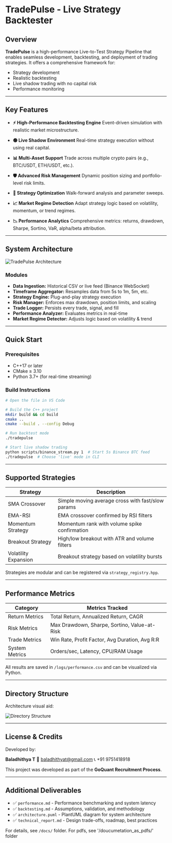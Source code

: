 # TradePulse - Live Strategy Backtester

## Overview

**TradePulse** is a high-performance Live-to-Test Strategy Pipeline that enables seamless development, backtesting, and deployment of trading strategies. It offers a comprehensive framework for:

* Strategy development
* Realistic backtesting
* Live shadow trading with no capital risk
* Performance monitoring

---

## Key Features

* **⚡ High-Performance Backtesting Engine**
  Event-driven simulation with realistic market microstructure.

* **🟢 Live Shadow Environment**
  Real-time strategy execution without using real capital.

* **📊 Multi-Asset Support**
  Trade across multiple crypto pairs (e.g., BTC/USDT, ETH/USDT, etc.).

* **🛡️ Advanced Risk Management**
  Dynamic position sizing and portfolio-level risk limits.

* **🧠 Strategy Optimization**
  Walk-forward analysis and parameter sweeps.

* **📈 Market Regime Detection**
  Adapt strategy logic based on volatility, momentum, or trend regimes.

* **📉 Performance Analytics**
  Comprehensive metrics: returns, drawdown, Sharpe, Sortino, VaR, alpha/beta attribution.

---

## System Architecture

![TradePulse Architecture](https://github.com/user-attachments/assets/3033de4d-8e40-4563-aba2-ed08f12f588a)

### Modules

* **Data Ingestion:** Historical CSV or live feed (Binance WebSocket)
* **Timeframe Aggregator:** Resamples data from 5s to 1m, 5m, etc.
* **Strategy Engine:** Plug-and-play strategy execution
* **Risk Manager:** Enforces max drawdown, position limits, and scaling
* **Trade Logger:** Persists every trade, signal, and fill
* **Performance Analyzer:** Evaluates metrics in real-time
* **Market Regime Detector:** Adjusts logic based on volatility & trend

---

## Quick Start

### Prerequisites

* C++17 or later
* CMake ≥ 3.10
* Python 3.7+ (for real-time streaming)

### Build Instructions

```bash
# Open the file in VS Code

# Build the C++ project
mkdir build && cd build
cmake ..
cmake --build . --config Debug

# Run backtest mode
./tradepulse

# Start live shadow trading
python scripts/binance_stream.py 1  # Start 5s Binance BTC feed
./tradepulse  # Choose 'live' mode in CLI
```

---

## Supported Strategies

| Strategy             | Description                                       |
| -------------------- | ------------------------------------------------- |
| SMA Crossover        | Simple moving average cross with fast/slow params |
| EMA-RSI              | EMA crossover confirmed by RSI filters            |
| Momentum Strategy    | Momentum rank with volume spike confirmation      |
| Breakout Strategy    | High/low breakout with ATR and volume filters     |
| Volatility Expansion | Breakout strategy based on volatility bursts      |

Strategies are modular and can be registered via `strategy_registry.hpp`.

---

## Performance Metrics

| Category       | Metrics Tracked                                 |
| -------------- | ----------------------------------------------- |
| Return Metrics | Total Return, Annualized Return, CAGR           |
| Risk Metrics   | Max Drawdown, Sharpe, Sortino, Value-at-Risk    |
| Trade Metrics  | Win Rate, Profit Factor, Avg Duration, Avg R\:R |
| System Metrics | Orders/sec, Latency, CPU/RAM Usage              |

All results are saved in `/logs/performance.csv` and can be visualized via Python.

---

## Directory Structure

Architecture visual aid:

![Directory Structure](https://github.com/user-attachments/assets/44e21f74-53e6-4e8d-b4ae-5645f6bc2a06)

---

## License & Credits

Developed by:

**Baladhithya T**
📧 [baladhithyat@gmail.com](mailto:baladhithyat@gmail.com)
📞 +91 9751418918

This project was developed as part of the **GoQuant Recruitment Process**.

---

## Additional Deliverables

* ✅ `performance.md` - Performance benchmarking and system latency
* ✅ `backtesting.md` - Assumptions, validation, and methodology
* ✅ `architecture.puml` - PlantUML diagram for system architecture
* ✅ `technical_report.md` - Design trade-offs, roadmap, best practices

For details, see `/docs/` folder.
For pdfs, see '/doucumetation_as_pdfs/' folder

